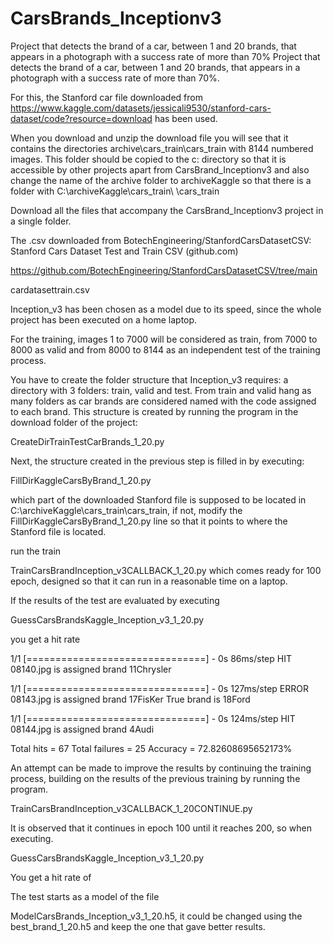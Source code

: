 # CarsBrands_Inceptionv3
Project that detects the brand of a car, between 1 and 20 brands, that appears in a photograph with a success rate of more than 70%
Project that detects the brand of a car, between 1 and 20 brands, that appears in a photograph with a success rate of more than 70%.

For this, the Stanford car file downloaded from https://www.kaggle.com/datasets/jessicali9530/stanford-cars-dataset/code?resource=download has been used.

When you download and unzip the download file you will see that it contains the directories
archive\cars_train\cars_train with 8144 numbered images. This folder should be copied to the c: directory so that it is accessible by other projects apart from CarsBrand_Inceptionv3 and also change the name of the archive folder to archiveKaggle so that there is a folder with C:\\archiveKaggle\\cars_train\ \cars_train

Download all the files that accompany the CarsBrand_Inceptionv3 project in a single folder.



The .csv downloaded from
BotechEngineering/StanfordCarsDatasetCSV: Stanford Cars Dataset Test and Train CSV (github.com)

https://github.com/BotechEngineering/StanfordCarsDatasetCSV/tree/main

cardatasettrain.csv

Inception_v3 has been chosen as a model due to its speed, since the whole project has been executed on a home laptop.

For the training, images 1 to 7000 will be considered as train, from 7000 to 8000 as valid and from 8000 to 8144 as an independent test of the training process.

You have to create the folder structure that Inception_v3 requires: a directory with 3 folders: train, valid and test. From train and valid hang as many folders as car brands are considered named with the code assigned to each brand. This structure is created by running the program in the download folder of the project:

CreateDirTrainTestCarBrands_1_20.py

Next, the structure created in the previous step is filled in by executing:

FillDirKaggleCarsByBrand_1_20.py

which part of the downloaded Stanford file is supposed to be located in C:\\archiveKaggle\\cars_train\\cars_train, if not, modify the FillDirKaggleCarsByBrand_1_20.py line so that it points to where the Stanford file is located.

run the train


TrainCarsBrandInception_v3CALLBACK_1_20.py
which comes ready for 100 epoch, designed so that it can run in a reasonable time on a laptop.

If the results of the test are evaluated by executing

GuessCarsBrandsKaggle_Inception_v3_1_20.py

you get a hit rate


1/1 [===============================] - 0s 86ms/step
HIT 08140.jpg is assigned brand 11Chrysler

1/1 [===============================] - 0s 127ms/step
ERROR 08143.jpg is assigned brand 17FisKer
   True brand is 18Ford

1/1 [===============================] - 0s 124ms/step
HIT 08144.jpg is assigned brand 4Audi


Total hits = 67
Total failures = 25
Accuracy = 72.82608695652173%

An attempt can be made to improve the results by continuing the training process, building on the results of the previous training by running the program.

TrainCarsBrandInception_v3CALLBACK_1_20CONTINUE.py

It is observed that it continues in epoch 100 until it reaches 200, so when executing.

GuessCarsBrandsKaggle_Inception_v3_1_20.py

You get a hit rate of

The test starts as a model of the file

ModelCarsBrands_Inception_v3_1_20.h5, it could be changed using the best_brand_1_20.h5 and keep the one that gave better results.

